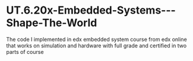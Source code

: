 # UT.6.20x-Embedded-Systems---Shape-The-World
The code I implemented in edx embedded system course from edx online that works on simulation and hardware with full grade and certified in two parts of course
